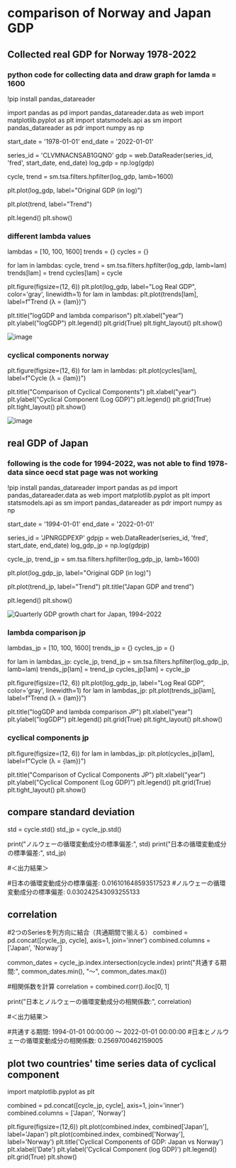 # comparison of Norway and Japan GDP
## Collected real GDP for Norway 1978-2022
### python code for collecting data and draw graph for lamda = 1600

!pip install pandas_datareader

import pandas as pd
import pandas_datareader.data as web
import matplotlib.pyplot as plt
import statsmodels.api as sm
import pandas_datareader as pdr
import numpy as np

start_date = '1978-01-01'
end_date = '2022-01-01'

series_id = 'CLVMNACNSAB1GQNO'
gdp = web.DataReader(series_id, 'fred', start_date, end_date)
log_gdp = np.log(gdp)

cycle, trend = sm.tsa.filters.hpfilter(log_gdp, lamb=1600)

plt.plot(log_gdp, label="Original GDP (in log)")

plt.plot(trend, label="Trend")

plt.legend()
plt.show()

### different lambda values
lambdas = [10, 100, 1600]
trends = {}
cycles = {}

for lam in lambdas:
    cycle, trend = sm.tsa.filters.hpfilter(log_gdp, lamb=lam)
    trends[lam] = trend
    cycles[lam] = cycle

plt.figure(figsize=(12, 6))
plt.plot(log_gdp, label="Log Real GDP", color='gray', linewidth=1)
for lam in lambdas:
    plt.plot(trends[lam], label=f"Trend (λ = {lam})")
    
plt.title("logGDP and lambda comparison")
plt.xlabel("year")
plt.ylabel("logGDP")
plt.legend()
plt.grid(True)
plt.tight_layout()
plt.show()

![image](https://github.com/user-attachments/assets/f426a07f-b972-4a8b-9a4f-dec3aff92213)

### cyclical components norway
plt.figure(figsize=(12, 6))
for lam in lambdas:
    plt.plot(cycles[lam], label=f"Cycle (λ = {lam})")

plt.title("Comparison of Cyclical Components")
plt.xlabel("year")
plt.ylabel("Cyclical Component (Log GDP)")
plt.legend()
plt.grid(True)
plt.tight_layout()
plt.show()

![image](https://github.com/user-attachments/assets/62794854-e364-40ac-a63c-fd8c796ebd9a)

## real GDP of Japan
### following is the code for 1994-2022, was not able to find 1978- data since oecd stat page was not working
!pip install pandas_datareader
import pandas as pd
import pandas_datareader.data as web
import matplotlib.pyplot as plt
import statsmodels.api as sm
import pandas_datareader as pdr
import numpy as np

start_date = '1994-01-01'
end_date = '2022-01-01'

series_id = 'JPNRGDPEXP'
gdpjp = web.DataReader(series_id, 'fred', start_date, end_date)
log_gdp_jp = np.log(gdpjp)

cycle_jp, trend_jp = sm.tsa.filters.hpfilter(log_gdp_jp, lamb=1600)

plt.plot(log_gdp_jp, label="Original GDP (in log)")

plt.plot(trend_jp, label="Trend")
plt.title("Japan GDP and trend")

plt.legend()
plt.show()

![Quarterly GDP growth chart for Japan, 1994–2022](\Users\yuiwa\keio-macro\my-macro-project-1/jp_trend_1600.png)

### lambda comparison jp
lambdas_jp = [10, 100, 1600]
trends_jp = {}
cycles_jp = {}

for lam in lambdas_jp:
    cycle_jp, trend_jp = sm.tsa.filters.hpfilter(log_gdp_jp, lamb=lam)
    trends_jp[lam] = trend_jp
    cycles_jp[lam] = cycle_jp

plt.figure(figsize=(12, 6))
plt.plot(log_gdp_jp, label="Log Real GDP", color='gray', linewidth=1)
for lam in lambdas_jp:
    plt.plot(trends_jp[lam], label=f"Trend (λ = {lam})")
    
plt.title("logGDP and lambda comparison JP")
plt.xlabel("year")
plt.ylabel("logGDP")
plt.legend()
plt.grid(True)
plt.tight_layout()
plt.show()


### cyclical components jp
plt.figure(figsize=(12, 6))
for lam in lambdas_jp:
    plt.plot(cycles_jp[lam], label=f"Cycle (λ = {lam})")

plt.title("Comparison of Cyclical Components JP")
plt.xlabel("year")
plt.ylabel("Cyclical Component (Log GDP)")
plt.legend()
plt.grid(True)
plt.tight_layout()
plt.show()

## compare standard deviation
std = cycle.std()
std_jp = cycle_jp.std()

print("ノルウェーの循環変動成分の標準偏差:", std)
print("日本の循環変動成分の標準偏差:", std_jp)

#＜出力結果＞

#日本の循環変動成分の標準偏差: 0.016101648593517523
#ノルウェーの循環変動成分の標準偏差: 0.030242543093255133

## correlation

#2つのSeriesを列方向に結合（共通期間で揃える）
combined = pd.concat([cycle_jp, cycle], axis=1, join='inner')
combined.columns = ['Japan', 'Norway']

common_dates = cycle_jp.index.intersection(cycle.index)
print("共通する期間:", common_dates.min(), "〜", common_dates.max())


#相関係数を計算
correlation = combined.corr().iloc[0, 1]

print("日本とノルウェーの循環変動成分の相関係数:", correlation)

#＜出力結果＞

#共通する期間: 1994-01-01 00:00:00 〜 2022-01-01 00:00:00
#日本とノルウェーの循環変動成分の相関係数: 0.2569700462159005

## plot two countries' time series data of cyclical component
import matplotlib.pyplot as plt

combined = pd.concat([cycle_jp, cycle], axis=1, join='inner')
combined.columns = ['Japan', 'Norway']

plt.figure(figsize=(12,6))
plt.plot(combined.index, combined['Japan'], label='Japan')
plt.plot(combined.index, combined['Norway'], label='Norway')
plt.title('Cyclical Components of GDP: Japan vs Norway')
plt.xlabel('Date')
plt.ylabel('Cyclical Component (log GDP)')
plt.legend()
plt.grid(True)
plt.show()
